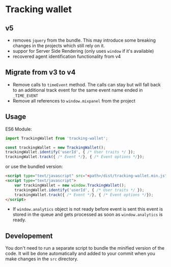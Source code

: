 Tracking wallet
========================

## v5
- removes `jquery` from the bundle. This may introduce some breaking changes in the projects which still rely on it. 
- suppor for Server Side Rendering (only uses `window` if it's available)
- recovered agent identification functionality from v4

Migrate from v3 to v4
--------------
- Remove calls to `timeEvent` method. The calls can stay but will fall back to an additional track event for the same event name ended in `_TIME_EVENT`
- Remove all references to `window.mixpanel` from the project

## Usage
ES6 Module:
```javascript
import TrackingWallet from 'tracking-wallet';

const trackingWallet = new TrackingWallet();
trackingWallet.identify('userId', { /* User traits */ });
trackingWallet.track({ /* Event */}, { /* Event options */});
```
or use the bundled version:

```html
<script type="text/javascript" src="<path>/dist/tracking-wallet.min.js"></script>
<script type="text/javascript">
    var trackingWallet = new window.TrackingWallet();
    trackingWallet.identify('userId', { /* User traits */ });
    trackingWallet.track({ /* Event */}, { /* Event options */});
</script>
```

- If `window.analytics` object is not ready before event is sent this event is stored in the queue and gets processed as soon as `window.analytics` is ready.

## Developement
You don't need to run a separate script to bundle the minified version of the code. It will be done automatically and added to your commit when you make changes in the `src` directory. 
